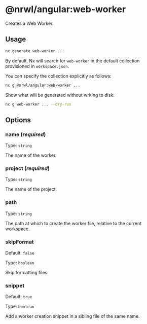 # @nrwl/angular:web-worker

Creates a Web Worker.

## Usage

```bash
nx generate web-worker ...
```

By default, Nx will search for `web-worker` in the default collection provisioned in `workspace.json`.

You can specify the collection explicitly as follows:

```bash
nx g @nrwl/angular:web-worker ...
```

Show what will be generated without writing to disk:

```bash
nx g web-worker ... --dry-run
```

## Options

### name (_**required**_)

Type: `string`

The name of the worker.

### project (_**required**_)

Type: `string`

The name of the project.

### path

Type: `string`

The path at which to create the worker file, relative to the current workspace.

### skipFormat

Default: `false`

Type: `boolean`

Skip formatting files.

### snippet

Default: `true`

Type: `boolean`

Add a worker creation snippet in a sibling file of the same name.
